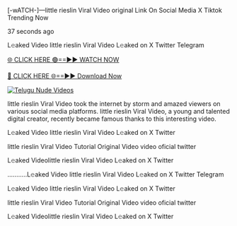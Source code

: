 [-wATCH-]—little rieslin Viral Video original Link On Social Media X Tiktok Trending Now



37 seconds ago

L𝚎aked Video little rieslin Viral Video L𝚎aked on X Twitter Telegram

[🌐 CLICK HERE 🟢==►► WATCH NOW](https://viral-xone.blogspot.com/2025/01/valovideo.html)

[🔴 CLICK HERE 🌐==►► Download Now](https://viral-xone.blogspot.com/2025/01/valovideo.html)

[![Telugu Nude Videos](https://i.imgur.com/dJHk4Zq.gif)](https://viral-xone.blogspot.com/2025/01/valovideo.html)

little rieslin Viral Video took the internet by storm and amazed viewers on various social media platforms. little rieslin Viral Video, a young and talented digital creator, recently became famous thanks to this interesting video.

L𝚎aked Video little rieslin Viral Video L𝚎aked on X Twitter

little rieslin Viral Video Tutorial Original Video video oficial twitter

L𝚎aked Videolittle rieslin Viral Video L𝚎aked on X Twitter

...........L𝚎aked Video little rieslin Viral Video L𝚎aked on X Twitter Telegram

L𝚎aked Video little rieslin Viral Video L𝚎aked on X Twitter

little rieslin Viral Video Tutorial Original Video video oficial twitter

L𝚎aked Videolittle rieslin Viral Video L𝚎aked on X Twitter